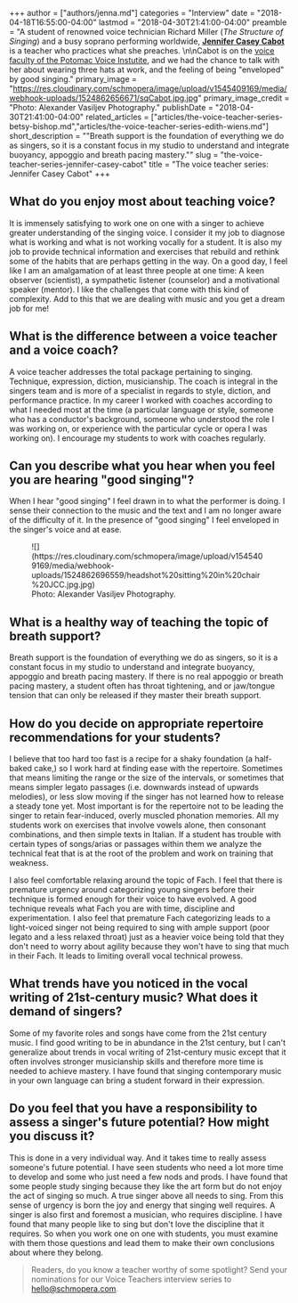+++
author = ["authors/jenna.md"]
categories = "Interview"
date = "2018-04-18T16:55:00-04:00"
lastmod = "2018-04-30T21:41:00-04:00"
preamble = "A student of renowned voice technician Richard Miller (*The Structure of Singing*) and a busy soprano performing worldwide, [**Jennifer Casey Cabot**](https://www.jennifercaseycabot.com/) is a teacher who practices what she preaches. \n\nCabot is on the [voice faculty of the Potomac Voice Instutite](https://www.potomacvocal.com/voice-faculty#), and we had the chance to talk with her about wearing three hats at work, and the feeling of being \"enveloped\" by good singing."
primary_image = "https://res.cloudinary.com/schmopera/image/upload/v1545409169/media/webhook-uploads/1524862656671/sqCabot.jpg.jpg"
primary_image_credit = "Photo: Alexander Vasiljev Photography."
publishDate = "2018-04-30T21:41:00-04:00"
related_articles = ["articles/the-voice-teacher-series-betsy-bishop.md","articles/the-voice-teacher-series-edith-wiens.md"]
short_description = "&quot;Breath support is the foundation of everything we do as singers, so it is a constant focus in my studio to understand and integrate buoyancy, appoggio and breath pacing mastery.&quot;"
slug = "the-voice-teacher-series-jennifer-casey-cabot"
title = "The voice teacher series: Jennifer Casey Cabot"
+++

## What do you enjoy most about teaching voice?

It is immensely satisfying to work one on one with a singer to achieve greater understanding of the singing voice. I consider it my job to diagnose what is working and what is not working vocally for a student.  It is also my job to provide technical information and exercises that rebuild and rethink some of the habits that are perhaps getting in the way.  On a good day, I feel like I am an amalgamation of at least three people at one time: A keen observer (scientist), a sympathetic listener (counselor) and a motivational speaker (mentor).  I like the challenges that come with this kind of complexity. Add to this that we are dealing with music and you get a dream job for me! 

## What is the difference between a voice teacher and a voice coach?

A voice teacher addresses the total package pertaining to singing.  Technique, expression, diction, musicianship.  The coach is integral in the singers team and is more of a specialist in regards to style, diction, and performance practice.  In my career I worked with coaches according to what I needed most at the time (a particular language or style, someone who has a conductor's background, someone who understood the role I was working on, or experience with the particular cycle or opera I was working on). I encourage my students to work with coaches regularly.

## Can you describe what you hear when you feel you are hearing "good singing"?

When I hear "good singing" I feel drawn in to what the performer is doing.  I sense their connection to the music and the text and I am no longer aware of the difficulty of it.  In the presence of "good singing" I feel enveloped in the singer's voice and at ease.

<figure data-type="image">
![](https://res.cloudinary.com/schmopera/image/upload/v1545409169/media/webhook-uploads/1524862696559/headshot%20sitting%20in%20chair%20JCC.jpg.jpg)
<figcaption>Photo: Alexander Vasiljev Photography.</figcaption>
</figure>

## What is a healthy way of teaching the topic of breath support?

Breath support is the foundation of everything we do as singers, so it is a constant focus in my studio to understand and integrate buoyancy, appoggio and breath pacing mastery.  If there is no real appoggio or breath pacing mastery, a student often has throat tightening, and or jaw/tongue tension that can only be released if they master their breath support. 

## How do you decide on appropriate repertoire recommendations for your students?

I believe that too hard too fast is a recipe for a shaky foundation (a half-baked cake,) so I work hard at finding ease with the repertoire.  Sometimes that means limiting the range or the size of the intervals, or sometimes that means simpler legato passages (i.e. downwards instead of upwards melodies), or less slow moving if the singer has not learned how to release a steady tone yet.  Most important is for the repertoire not to be leading the singer to retain fear-induced, overly muscled phonation memories.  All my students work on exercises that involve vowels alone, then consonant combinations, and then simple texts in Italian. If a student has trouble with certain types of songs/arias or passages within them we analyze the technical feat that is at the root of the problem and work on training that weakness.  

I also feel comfortable relaxing around the topic of Fach.  I feel that there is premature urgency around categorizing young singers before their technique is formed enough for their voice to have evolved.  A good technique reveals what Fach you are with time, discipline and experimentation.  I also feel that premature Fach categorizing leads to a light-voiced singer not being required to sing with ample support (poor legato and a less relaxed throat) just as a heavier voice being told that they don't need to worry about agility because they won't have to sing that much in their Fach.  It leads to limiting overall vocal technical prowess. 

## What trends have you noticed in the vocal writing of 21st-century music? What does it demand of singers?

Some of my favorite roles and songs have come from the 21st century music. I find good writing to be in abundance in the 21st century, but I can't generalize about trends in vocal writing of 21st-century music except that it often involves stronger musicianship skills and therefore more time is needed to achieve mastery.   I have found that singing contemporary music in your own language can bring a student forward in their expression.  

## Do you feel that you have a responsibility to assess a singer's future potential? How might you discuss it?

This is done in a very individual way.  And it takes time to really assess someone's future potential.  I have seen students who need a lot more time to develop and some who just need a few nods and prods.   I have found that some people study singing because they like the art form but do not enjoy the act of singing so much.  A true singer above all needs to sing.  From this sense of urgency is born the joy and energy that singing well requires.  A singer is also first and foremost a musician, who requires discipline.  I have found that many people like to sing but don't love the discipline that it requires.  So when you work one on one with students, you must examine with them those questions and lead them to make their own conclusions about where they belong. 

>Readers, do you know a teacher worthy of some spotlight? Send your nominations for our Voice Teachers interview series to [hello@schmopera.com](mailto:hello@schmopera.com).
